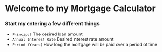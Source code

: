 # Welcome to my Mortgage Calculator

### Start my entering a few different things
- `Principal` The desired loan amount
- `Annual Interest Rate` Desired interest rate amount
- `Period (Years)` How long the mortgage will be paid over a period of time
